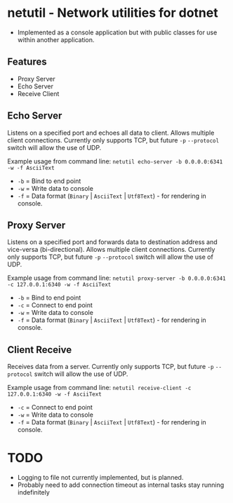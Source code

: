# netutil - Network utilities for dotnet

- Implemented as a console application but with public classes for use within another application.

## Features

- Proxy Server
- Echo Server
- Receive Client

## Echo Server

Listens on a specified port and echoes all data to client. Allows multiple client connections.
Currently only supports TCP, but future `-p` `--protocol` switch will allow the use of UDP.

Example usage from command line: `netutil echo-server -b 0.0.0.0:6341 -w -f AsciiText`

- `-b` = Bind to end point
- `-w` = Write data to console
- `-f` = Data format (`Binary` | `AsciiText` | `Utf8Text`) - for rendering in console.

## Proxy Server

Listens on a specified port and forwards data to destination address and vice-versa (bi-directional). Allows multiple client connections.
Currently only supports TCP, but future `-p` `--protocol` switch will allow the use of UDP.

Example usage from command line: `netutil proxy-server -b 0.0.0.0:6341 -c 127.0.0.1:6340 -w -f AsciiText`

- `-b` = Bind to end point
- `-c` = Connect to end point
- `-w` = Write data to console
- `-f` = Data format (`Binary` | `AsciiText` | `Utf8Text`) - for rendering in console.

## Client Receive

Receives data from a server.
Currently only supports TCP, but future `-p` `--protocol` switch will allow the use of UDP.

Example usage from command line: `netutil receive-client -c 127.0.0.1:6340 -w -f AsciiText`

- `-c` = Connect to end point
- `-w` = Write data to console
- `-f` = Data format (`Binary` | `AsciiText` | `Utf8Text`) - for rendering in console.

# TODO

- Logging to file not currently implemented, but is planned.
- Probably need to add connection timeout as internal tasks stay running indefinitely